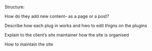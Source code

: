 Structure:

How do they add new content– as a page or a post?

Describe how each plug in works and hwo to edit thigns on the plugins 

Explain to the client’s site maintainer how the site is organised

How to maintain the site
